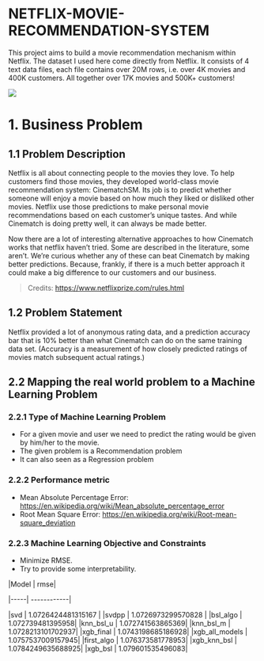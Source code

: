 # NETFLIX-MOVIE-RECOMMENDATION-SYSTEM
This project aims to build a movie recommendation mechanism within Netflix. The dataset I used here come directly from Netflix. It consists of 4 text data files, each file contains over 20M rows, i.e. over 4K movies and 400K customers. All together over 17K movies and 500K+ customers!


<img src='http://www.techscript24.com/admin/UI/assets/img/BlogsImage/netflix-q.jpg'>

# 1. Business Problem 
## 1.1 Problem Description 
Netflix is all about connecting people to the movies they love. To help customers find those movies, they developed world-class movie recommendation system: CinematchSM. Its job is to predict whether someone will enjoy a movie based on how much they liked or disliked other movies. Netflix use those predictions to make personal movie recommendations based on each customer’s unique tastes. And while Cinematch is doing pretty well, it can always be made better.

Now there are a lot of interesting alternative approaches to how Cinematch works that netflix haven’t tried. Some are described in the literature, some aren’t. We’re curious whether any of these can beat Cinematch by making better predictions. Because, frankly, if there is a much better approach it could make a big difference to our customers and our business.

> Credits: https://www.netflixprize.com/rules.html

## 1.2 Problem Statement 
Netflix provided a lot of anonymous rating data, and a prediction accuracy bar that is 10% better than what Cinematch can do on the same training data set. (Accuracy is a measurement of how closely predicted ratings of movies match subsequent actual ratings.)


## 2.2 Mapping the real world problem to a Machine Learning Problem 
### 2.2.1 Type of Machine Learning Problem 
- For a given movie and user we need to predict the rating would be given by him/her to the movie. 
- The given problem is a Recommendation problem 
- It can also seen as a Regression problem 
### 2.2.2 Performance metric 
- Mean Absolute Percentage Error: https://en.wikipedia.org/wiki/Mean_absolute_percentage_error
- Root Mean Square Error: https://en.wikipedia.org/wiki/Root-mean-square_deviation
### 2.2.3 Machine Learning Objective and Constraints 
- Minimize RMSE.
- Try to provide some interpretability.

|Model | rmse|

|-----| ------------|

|svd         |       1.0726424481315167    |
|svdpp          |      1.0726973299570828 |
|bsl_algo       |      1.072739481395958|
|knn_bsl_u      |     1.072741563865369|
|knn_bsl_m      |   1.0728213101702937|
|xgb_final      |  1.0743198685186928|
|xgb_all_models |   1.0757537009157945|
|first_algo     |    1.076373581778953|
|xgb_knn_bsl    |   1.0784249635688925|
|xgb_bsl        |    1.079601535496083|
